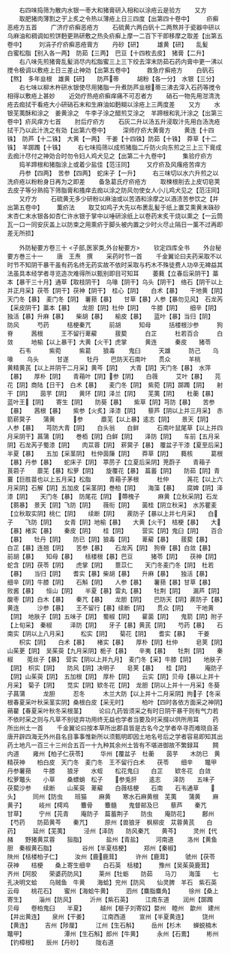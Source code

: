 <!-- { "loadSidebar": true } -->
　　右四味捣筛为散内水银一枣大和猪膏研入相和以涂疮云是验方
　　又方
　　取肥猪肉薄割之于上炙之令热以薄疮上日三四度【出第四十卷中】
　　疥癣恶疮方五首
　　广济疗疥癣恶疮方
　　石硫黄六两白矾十二两熬并于瓷器中研以乌麻油和稠调如煎饼麪更熟研敷之热灸疥癣上摩一二百下干即移摩之取差【出第五卷中】
　　刘涓子疗疥癣恶疮膏方
　　丹砂【研】　　　雄黄【研】　　乱髪　　　白蜜松脂【别入各一两】　防茹【三两】　巴豆【十四枚去皮】　猪膏【二升】
　　右八味先煎猪膏乱髪消尽内松脂蜜三上三下绞去滓末防茹石药内膏中更一沸以搅令极调以敷疮上日三差止神効【出第五卷中】
　　救急疗癣疮方
　　白矾石【熬】　多年韭根　雄黄【研】　　防芦蒂　　　胡粉【各一分】　水银【三分】
　　右七味以柳木杵研水银使尽用猪脂一升煮防芦韭根蒂三沸去滓入石药等搅令相得以敷疮上甚妙
　　近効疗热疮疥癣痒痛不可忍者方
　　硝石一物先用泔清洗疮去痂拭干看疮大小研硝石末和生麻油如麪糊以涂疮上三两度差
　　又方
　　水银芜荑酥和涂之　姜黄涂之　牛李子涂之醋煎艾涂之　羊蹄根和乳汁涂之【出第三卷中】疥风痒方七首
　　肘后疗疥方
　　石灰二升以汤五升浸取汁先用白汤洗疮拭干乃以此汁洗之有効【出第六卷中】
　　深师疗疥大黄膏方
　　黄连【十四铢】　防芦【十二铢】　大黄【一两】　干姜【十四铢】防茹【十铢】　莽草【十二铢】　羊踯躅【十铢】
　　右七味捣筛以成煎猪脂二斤防火向东煎之三上三下膏成去痂汁尽付之神効合时勿令妇人鸡犬见之【出第二十九卷中】
　　集验疗疥方
　　捣羊蹄根和猪脂涂上或着少盐佳【范汪同】
　　又疗疥及风瘙疮苦痒方
　　丹参【四两】　苦参【四两】　蛇床子【一升】
　　右三味切以水六升煎之以洗疥疮以粉粉身日再为之即差
　　备急葛氏疗疥疮方
　　取楝根削去上皮切皂荚去皮子等分熟捣下筛脂膏和搔痒去痂以涂之防风勿使女人小儿鸡犬见之【范汪同】
　　又疗方
　　石硫黄无多少研粉以麻油或以苦酒和涂摩之以酒渍苦参饮之【并出第五卷中】
　　薫疥法
　　取艾如鸡子大先以布褁乱髪于纸上置艾熏黄末硃砂末杏仁末水银各如杏仁许水银于掌中以唾研涂纸上以卷药末炙干烧以熏之【一云筒瓦一口一同安灰盖上以防束之用熏疥于脚头被内置之少时火尽止隔日一薰不过再即差无所损】






　　外防秘要方卷三十
<子部,医家类,外台秘要方>
　　钦定四库全书
　　外台秘要方巻三十一
　　唐　王焘　撰
　　采药时节一首
　　千金翼论曰夫药采取不以时节不知阴干暴干虽有药名终无药实故不依时采取与朽木不殊徒费人功卒无裨益其法虽具本经学者寻览造次难得所以甄别即目可知耳
　　萎蕤【立春后采阴干】藁本【暴干三十月】通草【取枝阴干】　乌喙【阴干】乌头【阴干】　络石【阴干以上并正月采】茯苓【阴干】茯神【阴干】　桂心【阴】　　白术【暴】　　干地黄【阴】天门冬【暴】　麦门冬【阴】　薯蓣【暴】　　甘草【暴】人参【暴勿见风】　石龙芮【采皮阴干】藁本【暴】　　龙胆【阴】杜仲【阴】　　牛膝【阴】　　细辛【阴】　　独活【暴】升麻【暴】　　柴胡【暴】　　榆皮【暴】　　蓝叶【暴】当归【阴】　　防风　　　芍药　　　桔梗秦芁　　　前胡　　　知母　　　括楼根沙参　　　狗脊　　　茜根　　　王不留行萆薢　　　菝葜　　　白芷　　　杜若百合　　　白敛　　　地榆【以上暴干】大黄【火干】虎掌　　　黄连　　　秦皮　　猪苓
　　石韦　　　紫菀　　　紫葛　　狼毒
　　鬼臼　　　天雄　　　防己　　乌喙
　　乌头　　　甘遂　　　牡丹　　巴防天石南叶　　贯众　　　羊桃　　　黄精黄芪【以上并阴干二月采】黄芩【阴】　　大青【阴】天门冬【暴】　水萍【暴】　　厚朴【阴】　　青葙叶【阴】参【阴】　　白薇　　　艾叶【暴】　　芫花【阴】商陆【日干】　白术【暴】　　麦门冬【阴】　紫菀【阴】踯躅【阴】　　射干【阴】　　茵芋【阴】　　黄环【阴】泽兰【阴】　　芜荑【阴】　　杜蘅【暴】　　蓝叶王【阴】　　寄生【阴】　　防葵【暴】　　紫草【阴】芎防【暴】　　苦参【暴】　　茜根【暴】　　紫参【火炙】泽漆【阴】　　藜芦【阴以上并三月采】　赤箭菥蓂子　　蒲黄　　　参　　　蘼芜【以上暴】逺志【阴】　　景天【阴】　　人参【暴】　　芎防大青【阴】　　白头翁　　白鲜　　　石南叶鼠尾草【以上并四月采阴干】菖蒲【阴】　　巻栢【阴】白鲜【阴】　　泽防【阴】　　车前【五月采阴】石龙芮子蜀漆【阴】　　肉苁蓉【阴】　菥蓂子【暴】　覆盆子干漆【夏至后采】　半夏【暴】　　五加【采茎阴】　杜仲茵蔯【阴】　　莽草【阴】　　蕤核　　　葛根【暴】丹参【暴】　　蛇床子【阴】　葶苈子【立夏后采阴】茺蔚子　　青葙子　　茛菪子　　蘼芜【暴】松萝【阴】　　旋覆花【暴】　萹蓄【阴】　　防茹【阴】青蘘【巨胜苗也以上五月采】松脂　　　青葙子茅根　　　杜仲　　　荛花【以上六月采阴】石解【阴】五加皮【采茎阴】巻柏【阴】　　海藻【暴】　　腐婢【阴】泽漆【阴】　　天门冬【暴】　防尾花【阴】　蔕槐子　　　麻黄【立秋采阴】石龙【蒭暴】　景天【阴】飞防【阴】　　薇衔【阴】　　菌桂【阴立秋采】　水苏瞿麦【立秋取实阴】桃仁【阴】　　续断【阴】　　蒺防子【暴以上并七月采】　　白子　　飞防【阴】　　女青【阴】地榆【暴】　　大黄【火干】　桔梗【暴】　　大【暴】楮实【暴】　　秦皮【阴】　　桂【阴】　　　营实【阴】鬼臼【阴】　　百合【暴】　　牡丹【阴】　　防已【阴】狼毒【阴】　　萆薢【暴】　　菝葜【暴】　　白芷【暴】连翘【阴】　　苦参【暴】　　石龙芮【阴】　狗脊【暴】白敛【暴】　　前胡【暴】　　知母【暴】　　栝楼根【暴】巴豆　　　猪苓【阴】　　茯神【阴】　　蛇含【阴】茯苓【阴】　　虎掌【阴】　　薏苡仁　　天门冬麦门冬【阴】　杜若【暴】　　当归【阴】　　耆实【暴】柴胡【暴】　　升麻【暴】　　独活【暴】　　细辛【阴】牛膝【阴】　　石斛【阴】　　人参【暴】　　薯蓣【暴】甘草【暴】　　败酱【暴】　　恒山【阴】　　半夏【暴】雷丸【暴】　　牡荆【阴】　　漏芦【阴】　　酸枣【阴】白木【暴】　　秦芁【暴】　　龙胆【阴】　　巴防天【阴】蒺防子【暴】　黄连　　　沙参【暴】　　王不留行【暴】续断【阴】　　贯众【阴】　　干地黄【阴】　地肤子【阴】五味子【阴】　蜀椒【阴】　　雚菌【阴】　　鬼箭【阴】附子【上旬采】　秦椒　　　泽防【阴】　　牙子【暴】黄芪【阴】　　芍药【暴】　　石南实【阴以上八月采】
　　松实【阴】　　菊花【阴】　　耆实【暴】　　干姜
　　枳实【阴】　　白术【暴】　　楮实【暴】　　厚朴【阴】杜仲　　　皂荚【阴】　　山茱茰【阴】　吴茱萸【九月采阴】栀子【暴】　　辛夷【暴】　　牡荆【阴】　　秦椒
　　莵丝子【暴】　营实【阴以上并九月】　麦门冬【采】牛膝【阴】　　地肤子【阴】　枳实【阴】　　防风【阴】决明子　　皂荚【暴】　　桂【阴】　　　庵防子【阴】山茱萸【阴】　五加根【阴】　厚朴【阴】　　云实【阴】贝母【暴以上并十月采】　菊子【阴】　　苋实【阴】欵冬花【阴】　龙胆【阴以上并十一月采】冬葵子菖蒲　　　龙胆　　　忍冬　　　木兰大防【以上并十二月采阴】拘子【冬采根春夏采叶秋采茎实阴】桑根白皮【采无时】　　　柏叶【四时各依方面采之神阴】蒴藋【春夏采叶秋冬采根茎】
　　论曰凢药皆须采之有时日阴干暴干则有气力若不依时采之则与凡草不别徒弃功用终无益也学者当要及时采掇以供所用耳
　　药所出州土一首
　　千金翼论曰按本草所出郡县皆是古名今之学者卒寻而难晓自圣唐开辟四海无外州县名目事事惟新所以须甄明即因土地名号后之学者容易即知其出药土地凡一百三十三州合五百一十九种其余州土皆有不堪进御故不繁録耳
　　闗内道
　　雍州【柏子仁茯苓】
　　华州【覆盆子　杜蘅　　茵芋　　木防巳　黄精茯神　　柏白皮　天门冬　麦门冬　王不留行白术　　茯苓　　细辛　　鼈甲　　丹参薯蓣　　牛膝　　狼牙　　水蛭　　松花鬼臼　　白芷　　欵冬花　白敛　　松萝鼈头　　小草　　桑螵蛸　松子　　参兎肝　　逺志　　泽防　　五味子　茯葜沙参　　续断　　山茱萸　萆薢　　白薇桔梗　　石南　　石韦通草　　头】
　　同州【防虫　　班猫　　麻黄　　寒水石麻黄根　芜荑　　蒲黄　　麻黄子】
　　岐州【樗鸡　　麞骨　　麞髓　　鬼督邮及巳　　藜芦　　秦芁　　甘草】
　　宁州【芫青　　庵防子　萹蓄荆子　　防虫　　庵防花】
　　鄜州【芍药　　防茹黄芩　　秦芁】
　　原州【兽狼牙　枫柳皮　苁蓉黄芪　　白药】
　　延州【芜荑】　　　泾州【泽防　　防风秦芁　　黄芩】
　　灵州【代赭　　野猪黄苁蓉　　狟脂】　　　　盐州【青盐】
　　河南道
　　洛州【黄鱼胆　秦椒黄石脂】　　　　　谷州【半夏桔梗】
　　郑州【秦椒】　　　　　　　　　陜州【栝楼柏子仁】
　　汝州【鹿鹿茸】　　　许州【鹿茸】
　　虢州【茯苓　　茯神　　桔梗　　桑上寄生细辛　　白石英　栝楼】
　　豫州【吴茱萸鹿茸】　　齐州【阿胶　　荣婆药防风】
　　莱州【牡蛎　　防茹　　马刀　　海藻　　七孔决明文蛤　　乌贼鱼　牛黄　　海蛤】兖州【防风　　仙灵脾　羊石　紫石英　云母　　桃花石】　　蜜州【海蛤牛黄】
　　泗州【麋脂麋角】　　　徐州【桑上寄生】
　　淄州【防风】　　　沂州【紫石英】
　　江南东道
　　润州【踯躅　　贝母　　卷柏鬼臼　　半夏】　　　越州【榧子刘寄奴】婺州　睦州　歙州　建州【并出黄连】　　泉州【干姜】
　　江南西道
　　宣州【半夏黄连】　　　饶州【黄连】
　　吉州【陟厘】　　　江州【生石斛】
　　岳州【杉木　　蝉蜕楠木　　鼈甲】　　　　　　　潭州【生石斛】郎州【牛黄】　　　永州【石鷰】
　　彬州【钓樟根】　　辰州【丹砂】
　　陇右道
